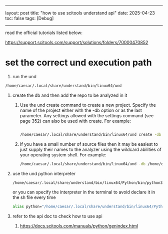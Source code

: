 
---

layout: post
title: "how to use scitools understand api"
date: 2025-04-23
toc: false
tags: [Debug]

---

read the official tutorials listed below:

https://support.scitools.com/support/solutions/folders/70000470852

# set the correct und execution path

1. run the und

```bash
/home/caesar/.local/share/understand/bin/linux64/und 
```

1. create the db and then add the repo to be analyzed in it
    1. Use the und create command to create a new project. Specify the name of the project either with the -db option or as the last parameter. Any settings allowed with the settings command (see page 352) can also be used with create. For example:
        
        ```bash
        
        /home/caesar/.local/share/understand/bin/linux64/und create -db /home/caesar/caesar/Diasplus/dataset_construction/use_understand_to_analyze_call_graph/data/pandas.und -languages python
        ```
        
    2. If you have a small number of source files then it may be easiest to just supply their names to the analyzer using the wildcard abilities of your operating system shell. For example:
        
        ```bash
        /home/caesar/.local/share/understand/bin/linux64/und -db /home/caesar/caesar/Diasplus/dataset_construction/use_understand_to_analyze_call_graph/data/pandas.und add /home/caesar/caesar/Diasplus/dataset_construction/use_understand_to_analyze_call_graph/data/pandas/pandas
        ```
        
2. use the und python interpreter
    
    ```bash
    /home/caesar/.local/share/understand/bin/linux64/Python/bin/python3.13
    ```
    
    or you can specify the interpreter in the terminal to avoid declare it in the sh file every time
    
    ```bash
    alias python="/home/caesar/.local/share/understand/bin/linux64/Python/bin/python3.13"
    ```
    
3. refer to the api doc to check how to use api 
    1. https://docs.scitools.com/manuals/python/genindex.html
